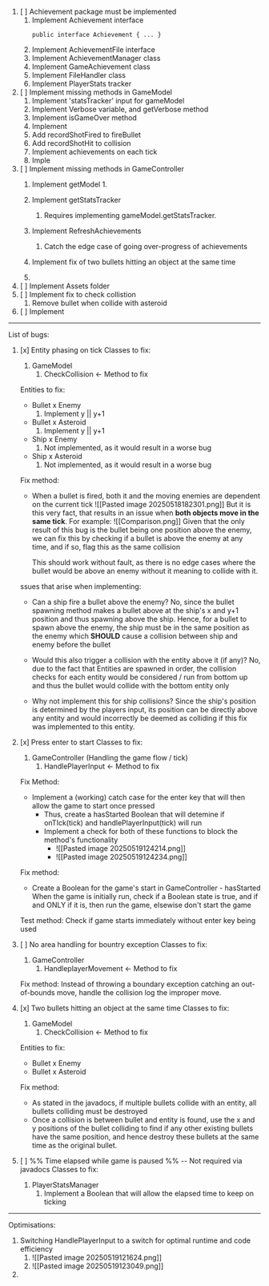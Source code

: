 
1. [ ] Achievement package must be implemented
	1. Implement Achievement interface
		``` 
		public interface Achievement { ... }
		```
	2. Implement AchievementFile interface
	3. Implement AchievementManager class
	4. Implement GameAchievement class
	5. Implement FileHandler class
	6. Implement PlayerStats tracker
2. [ ] Implement missing methods in GameModel
	1. Implement 'statsTracker' input for gameModel 
	2. Implement Verbose variable, and getVerbose method
	3. Implement isGameOver method
	4. Implement 
	5. Add recordShotFired to fireBullet
	6. Add recordShotHit to collision
	7. Implement achievements on each tick
	8. Imple
3. [ ] Implement missing methods in GameController
	1. Implement getModel
		1. 
			
	2. Implement getStatsTracker
		1. Requires implementing gameModel.getStatsTracker.
	3. Implement RefreshAchievements
		1. Catch the edge case of going over-progress of achievements
	4. Implement fix of two bullets hitting an object at the same time
	5. 
4. [ ] Implement Assets folder
5. [ ] Implement fix to check collistion
	1. Remove bullet when collide with asteroid
6. [ ] Implement 

------------------------

List of bugs:
1. [x] Entity phasing on tick
	Classes to fix:
	1. GameModel
		1. CheckCollision <- Method to fix
	
	Entities to fix:
	- Bullet x Enemy
		1. Implement y || y+1
	- Bullet x Asteroid
		1. Implement y || y+1
	- Ship x Enemy
		1. Not implemented, as it would result in a worse bug
	- Ship x Asteroid
		1. Not implemented, as it would result in a worse bug
		
	Fix method:
	
	- When a bullet is fired, both it and the moving enemies are dependent on the current tick
		![[Pasted image 20250518182301.png]]
	  But it is this very fact, that results in an issue when **both objects move in the same tick**. For example:
		![[Comparison.png]]
	  Given that the only result of this bug is the bullet being one position above the enemy, we can fix this by checking if a bullet is above the enemy at any time, and if so, flag this as the same collision
	  
	  This should work without fault, as there is no edge cases where the bullet would be above an enemy without it meaning to collide with it.
	
	ssues that arise when implementing:
	- Can a ship fire a bullet above the enemy?
		No, since the bullet spawning method makes a bullet above at the ship's x and y+1 position and thus spawning above the ship.
		Hence, for a bullet to spawn above the enemy, the ship must be in the same position as  the enemy which **SHOULD** cause a collision between ship and enemy before the bullet
		
	- Would this also trigger a collision with the entity above it (if any)?
		No, due to the fact that Entities are spawned in order, the collision checks for each entity would be considered / run from bottom up and thus the bullet would collide with the bottom entity only
	
	- Why not implement this for ship collisions?
		Since the ship's position is determined by the players input, its position can be directly above any entity and would incorrectly be deemed as colliding if this fix was implemented to this entity.
2. [x] Press enter to start
	Classes to fix:
	1. GameController (Handling the game flow / tick)
		1. HandlePlayerInput <- Method to fix
	
	Fix Method:
	- Implement a (working) catch case for the enter key that will then allow the game to start once pressed
		- Thus, create a hasStarted Boolean that will detemine if onTIck(tick) and handlePlayerInput(tick) will run
		- Implement a check for both of these functions to block the method's functionality
			- ![[Pasted image 20250519124214.png]]
			- ![[Pasted image 20250519124234.png]]


	
	Fix method:
	- Create a Boolean for the game's start in GameController - hasStarted
	  When the game is initially run, check if a Boolean state is true, and if and ONLY if it is, then run the game, elsewise don't start the game
	
	Test method:
	Check if game starts immediately without enter key being used
3. [ ] No area handling for bountry exception
	Classes to fix:
	1. GameController
		1. HandleplayerMovement <- Method to fix

	Fix method:
	Instead of throwing a boundary exception catching an out-of-bounds move, handle the collision log the improper move.
4. [x] Two bullets hitting an object at the same time
	Classes to fix:
	1. GameModel
		1. CheckCollision <- Method to fix
	
	Entities to fix:
	- Bullet x Enemy
	- Bullet x Asteroid

	Fix method:
	- As stated in the javadocs, if multiple bullets collide with an entity, all bullets colliding must be destroyed
	- Once a collision is between bullet and entity is found, use the x and y positions of the bullet colliding to find if any other existing bullets have the same position, and hence destroy these bullets at the same time as the original bullet.
5. [ ] %% Time elapsed while game is paused %% -- Not required via javadocs
	Classes to fix:
	1. PlayerStatsManager
		1. Implement a Boolean that will allow the elapsed time to keep on ticking


------

Optimisations:
1. Switching HandlePlayerInput to a switch for optimal runtime and code efficiency
	1. ![[Pasted image 20250519121624.png]]
	2. ![[Pasted image 20250519123049.png]]
2. 

